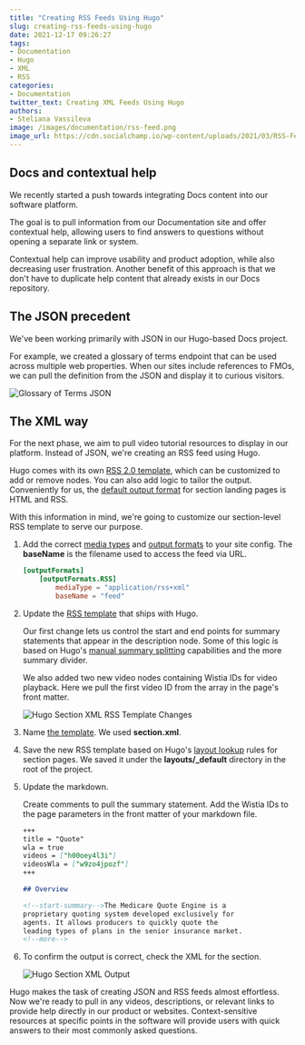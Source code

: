 ```yaml
---
title: "Creating RSS Feeds Using Hugo"
slug: creating-rss-feeds-using-hugo
date: 2021-12-17 09:26:27
tags:
- Documentation
- Hugo
- XML
- RSS
categories:
- Documentation
twitter_text: Creating XML Feeds Using Hugo
authors: 
- Steliana Vassileva
image: /images/documentation/rss-feed.png
image_url: https://cdn.socialchamp.io/wp-content/uploads/2021/03/RSS-Feed-1.png
---
```


## Docs and contextual help

We recently started a push towards integrating Docs content into our software platform.

The goal is to pull information from our Documentation site and offer contextual help, allowing users to find answers to questions without opening a separate link or system.

Contextual help can improve usability and product adoption, while also decreasing user frustration. Another benefit of this approach is that we don't have to duplicate help content that already exists in our Docs repository.

## The JSON precedent

We've been working primarily with JSON in our Hugo-based Docs project.

For example, we created a glossary of terms endpoint that can be used across multiple web properties. When our sites include references to FMOs, we can pull the definition from the JSON and display it to curious visitors.

![Glossary of Terms JSON](/images/documentation/hugo-glossary-json-endpoint.png)

## The XML way

For the next phase, we aim to pull video tutorial resources to display in our platform. Instead of JSON, we're creating an RSS feed using Hugo.

Hugo comes with its own [RSS 2.0 template](https://gohugo.io/templates/rss/), which can be customized to add or remove nodes. You can also add logic to tailor the output. Conveniently for us, the [default output format](https://gohugo.io/templates/output-formats/#default-output-formats) for section landing pages is HTML and RSS.

With this information in mind, we're going to customize our section-level RSS template to serve our purpose.

1. Add the correct [media types](https://gohugo.io/templates/output-formats/#media-types) and [output formats](https://gohugo.io/templates/output-formats/#output-formats-for-pages) to your site config. The **baseName** is the filename used to access the feed via URL.

    ```toml
    [outputFormats]
        [outputFormats.RSS]
            mediaType = "application/rss+xml"
            baseName = "feed"
    ```

2. Update the [RSS template](https://gohugo.io/templates/rss/#the-embedded-rssxml) that ships with Hugo.

    Our first change lets us control the start and end points for summary statements that appear in the description node. Some of this logic is based on Hugo's [manual summary splitting](https://gohugo.io/content-management/summaries/#manual-summary-splitting) capabilities and the more summary divider.
    
    We also added two new video nodes containing Wistia IDs for video playback. Here we pull the first video ID from the array in the page's front matter.

    ![Hugo Section XML RSS Template Changes](/images/documentation/hugo-section-xml-rss-template-changes.png)

3. Name [the template](https://gohugo.io/templates/output-formats/#templates-for-your-output-formats). We used **section.xml**.

4. Save the new RSS template based on Hugo's [layout lookup](https://gohugo.io/templates/lookup-order/#examples-layout-lookup-for-section-pages) rules for section pages. We saved it under the **layouts/_default** directory in the root of the project.

5. Update the markdown.

    Create comments to pull the summary statement. Add the Wistia IDs to the page parameters in the front matter of your markdown file.

    ```markdown
    +++
    title = "Quote"
    wla = true
    videos = ["h00oey4l3i"]
    videosWla = ["w9zo4jpozf"]
    +++

    ## Overview

    <!--start-summary-->The Medicare Quote Engine is a 
    proprietary quoting system developed exclusively for
    agents. It allows producers to quickly quote the 
    leading types of plans in the senior insurance market.
    <!--more-->
    ```

6. To confirm the output is correct, check the XML for the section.

    ![Hugo Section XML Output](/images/documentation/hugo-section-xml-output.png)

Hugo makes the task of creating JSON and RSS feeds almost effortless. Now we're ready to pull in any videos, descriptions, or relevant links to provide help directly in our product or websites. Context-sensitive resources at specific points in the software will provide users with quick answers to their most commonly asked questions.